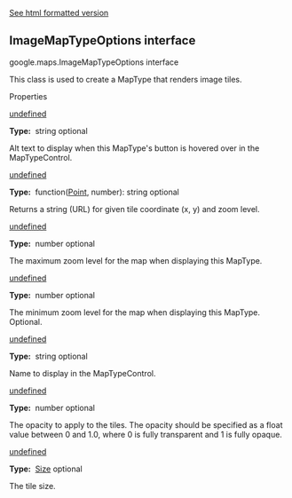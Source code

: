 [See html formatted version](https://huasofoundries.github.io/google-maps-documentation/ImageMapTypeOptions.html)

ImageMapTypeOptions interface
-----------------------------

google.maps.ImageMapTypeOptions interface

This class is used to create a MapType that renders image tiles.

Properties

[undefined](#ImageMapTypeOptions.alt)

**Type:**  string optional

Alt text to display when this MapType's button is hovered over in the MapTypeControl.

[undefined](#ImageMapTypeOptions.getTileUrl)

**Type:**  function([Point](/maps/documentation/javascript/reference/3.40/coordinates#Point), number): string optional

Returns a string (URL) for given tile coordinate (x, y) and zoom level.

[undefined](#ImageMapTypeOptions.maxZoom)

**Type:**  number optional

The maximum zoom level for the map when displaying this MapType.

[undefined](#ImageMapTypeOptions.minZoom)

**Type:**  number optional

The minimum zoom level for the map when displaying this MapType. Optional.

[undefined](#ImageMapTypeOptions.name)

**Type:**  string optional

Name to display in the MapTypeControl.

[undefined](#ImageMapTypeOptions.opacity)

**Type:**  number optional

The opacity to apply to the tiles. The opacity should be specified as a float value between 0 and 1.0, where 0 is fully transparent and 1 is fully opaque.

[undefined](#ImageMapTypeOptions.tileSize)

**Type:**  [Size](/maps/documentation/javascript/reference/3.40/coordinates#Size) optional

The tile size.